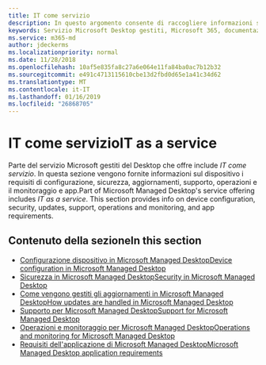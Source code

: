 ```yaml
---
title: IT come servizio
description: In questo argomento consente di raccogliere informazioni su IT come parte del servizio del programma Microsoft Desktop gestiti
keywords: Servizio Microsoft Desktop gestiti, Microsoft 365, documentazione
ms.service: m365-md
author: jdeckerms
ms.localizationpriority: normal
ms.date: 11/28/2018
ms.openlocfilehash: 10af5e835fa8c27a6e064e11fa84ba0ac7b12b32
ms.sourcegitcommit: e491c4713115610cbe13d2fbd0d65e1a41c34d62
ms.translationtype: MT
ms.contentlocale: it-IT
ms.lasthandoff: 01/16/2019
ms.locfileid: "26868705"
---
```

# <a name="it-as-a-service"></a><span data-ttu-id="a7846-104">IT come servizio</span><span class="sxs-lookup"><span data-stu-id="a7846-104">IT as a service</span></span>
<span data-ttu-id="a7846-p101">Parte del servizio Microsoft gestiti del Desktop che offre include *IT come servizio*. In questa sezione vengono fornite informazioni sul dispositivo i requisiti di configurazione, sicurezza, aggiornamenti, supporto, operazioni e il monitoraggio e app.</span><span class="sxs-lookup"><span data-stu-id="a7846-p101">Part of Microsoft Managed Desktop's service offering includes *IT as a service*. This section provides info on device configuration, security, updates, support, operations and monitoring, and app requirements.</span></span> 

## <a name="in-this-section"></a><span data-ttu-id="a7846-107">Contenuto della sezione</span><span class="sxs-lookup"><span data-stu-id="a7846-107">In this section</span></span>

- [<span data-ttu-id="a7846-108">Configurazione dispositivo in Microsoft Managed Desktop</span><span class="sxs-lookup"><span data-stu-id="a7846-108">Device configuration in Microsoft Managed Desktop</span></span>](device-policies.md)
- [<span data-ttu-id="a7846-109">Sicurezza in Microsoft Managed Desktop</span><span class="sxs-lookup"><span data-stu-id="a7846-109">Security in Microsoft Managed Desktop</span></span>](security.md)
- [<span data-ttu-id="a7846-110">Come vengono gestiti gli aggiornamenti in Microsoft Managed Desktop</span><span class="sxs-lookup"><span data-stu-id="a7846-110">How updates are handled in Microsoft Managed Desktop</span></span>](updates.md)
- [<span data-ttu-id="a7846-111">Supporto per Microsoft Managed Desktop</span><span class="sxs-lookup"><span data-stu-id="a7846-111">Support for Microsoft Managed Desktop</span></span>](support.md)
- [<span data-ttu-id="a7846-112">Operazioni e monitoraggio per Microsoft Managed Desktop</span><span class="sxs-lookup"><span data-stu-id="a7846-112">Operations and monitoring for Microsoft Managed Desktop</span></span>](operations-and-monitoring.md)
- [<span data-ttu-id="a7846-113">Requisiti dell'applicazione di Microsoft Managed Desktop</span><span class="sxs-lookup"><span data-stu-id="a7846-113">Microsoft Managed Desktop application requirements</span></span>](mmd-app-requirements.md)